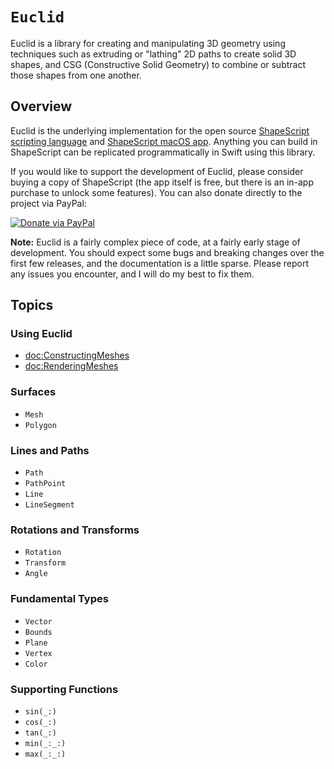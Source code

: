 # ``Euclid``

Euclid is a library for creating and manipulating 3D geometry using techniques such as extruding or "lathing" 2D paths to create solid 3D shapes, and CSG (Constructive Solid Geometry) to combine or subtract those shapes from one another.

## Overview

Euclid is the underlying implementation for the open source [ShapeScript scripting language](https://github.com/nicklockwood/ShapeScript) and [ShapeScript macOS app](https://itunes.apple.com/app/id1441135869). Anything you can build in ShapeScript can be replicated programmatically in Swift using this library.

If you would like to support the development of Euclid, please consider buying a copy of ShapeScript (the app itself is free, but there is an in-app purchase to unlock some features). You can also donate directly to the project via PayPal:

[![Donate via PayPal](https://www.paypalobjects.com/en_GB/i/btn/btn_donate_LG.gif)](https://www.paypal.com/cgi-bin/webscr?cmd=_s-xclick&hosted_button_id=UJWT2RWPE7VA8&source=url)

**Note:** Euclid is a fairly complex piece of code, at a fairly early stage of development. You should expect some bugs and breaking changes over the first few releases, and the documentation is a little sparse. Please report any issues you encounter, and I will do my best to fix them.

## Topics

### Using Euclid

- <doc:ConstructingMeshes>
- <doc:RenderingMeshes>

### Surfaces

- ``Mesh``
- ``Polygon``

### Lines and Paths

- ``Path``
- ``PathPoint``
- ``Line``
- ``LineSegment``

### Rotations and Transforms

- ``Rotation``
- ``Transform``
- ``Angle``

### Fundamental Types

- ``Vector``
- ``Bounds``
- ``Plane``
- ``Vertex``
- ``Color``

### Supporting Functions

- ``sin(_:)``
- ``cos(_:)``
- ``tan(_:)``
- ``min(_:_:)``
- ``max(_:_:)``
